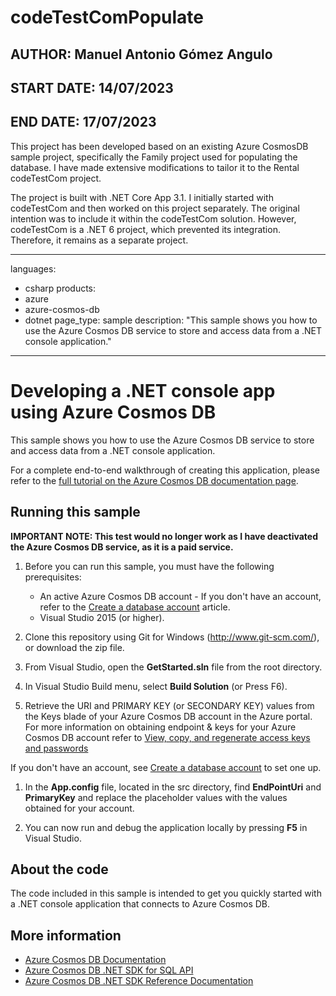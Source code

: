 # codeTestComPopulate

## AUTHOR: Manuel Antonio Gómez Angulo
## START DATE: 14/07/2023
## END DATE: 17/07/2023

This project has been developed based on an existing Azure CosmosDB sample project, specifically the Family project used for populating the database. I have made extensive modifications to tailor it to the Rental codeTestCom project.

The project is built with .NET Core App 3.1. I initially started with codeTestCom and then worked on this project separately. The original intention was to include it within the codeTestCom solution. However, codeTestCom is a .NET 6 project, which prevented its integration. Therefore, it remains as a separate project.

---
languages:
- csharp
products:
- azure
- azure-cosmos-db
- dotnet
page_type: sample
description: "This sample shows you how to use the Azure Cosmos DB service to store and access data from a .NET console application."
---

# Developing a .NET console app using Azure Cosmos DB
This sample shows you how to use the Azure Cosmos DB service to store and access data from a .NET console application.

For a complete end-to-end walkthrough of creating this application, please refer to the [full tutorial on the Azure Cosmos DB documentation page](https://aka.ms/CosmosDotnetGetStarted).

## Running this sample
**IMPORTANT NOTE: This test would no longer work as I have deactivated the Azure Cosmos DB service, as it is a paid service.**

1. Before you can run this sample, you must have the following prerequisites:
	- An active Azure Cosmos DB account - If you don't have an account, refer to the [Create a database account](https://docs.microsoft.com/azure/cosmos-db/create-sql-api-dotnet#create-a-database-account) article.
	- Visual Studio 2015 (or higher).

1. Clone this repository using Git for Windows (http://www.git-scm.com/), or download the zip file.

1. From Visual Studio, open the **GetStarted.sln** file from the root directory.

1. In Visual Studio Build menu, select **Build Solution** (or Press F6). 

1. Retrieve the URI and PRIMARY KEY (or SECONDARY KEY) values from the Keys blade of your Azure Cosmos DB account in the Azure portal. For more information on obtaining endpoint & keys for your Azure Cosmos DB account refer to [View, copy, and regenerate access keys and passwords](https://docs.microsoft.com/en-us/azure/cosmos-db/manage-account#keys)

If you don't have an account, see [Create a database account](https://docs.microsoft.com/azure/cosmos-db/create-sql-api-dotnet#create-a-database-account) to set one up.

1. In the **App.config** file, located in the src directory, find **EndPointUri** and **PrimaryKey** and replace the placeholder values with the values obtained for your account.

    <add key="EndPointUri" value="~your Azure Cosmos DB endpoint here~" />
    <add key="PrimaryKey" value="~your auth key here~" />

1. You can now run and debug the application locally by pressing **F5** in Visual Studio.

## About the code
The code included in this sample is intended to get you quickly started with a .NET console application that connects to Azure Cosmos DB.

## More information

- [Azure Cosmos DB Documentation](https://docs.microsoft.com/azure/cosmos-db/index)
- [Azure Cosmos DB .NET SDK for SQL API](https://docs.microsoft.com/azure/cosmos-db/sql-api-sdk-dotnet)
- [Azure Cosmos DB .NET SDK Reference Documentation](https://docs.microsoft.com/dotnet/api/overview/azure/cosmosdb?view=azure-dotnet)
